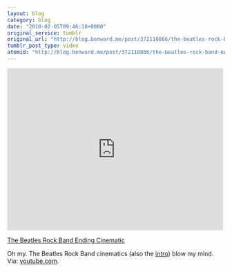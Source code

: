 ```yaml
---
layout: blog
category: blog
date: "2010-02-05T09:46:10+0000"
original_service: tumblr
original_url: "http://blog.benward.me/post/372110866/the-beatles-rock-band-ending-cinematic-oh-my-the"
tumblr_post_type: video
atomid: "http://blog.benward.me/post/372110866/the-beatles-rock-band-ending-cinematic-oh-my-the"
---
```

<iframe width="500" height="375" src="http://www.youtube.com/embed/_HOoKMcVMY8?wmode=transparent&autohide=1&egm=0&hd=1&iv_load_policy=3&modestbranding=1&rel=0&showinfo=0&showsearch=0" frameborder="0" allowfullscreen></iframe>

<a href="http://www.youtube.com/watch?v=_HOoKMcVMY8">The Beatles Rock Band Ending Cinematic</a>

Oh my. The Beatles Rock Band cinematics (also the [intro](http://www.youtube.com/watch?v=HGePL8CPuts)) blow my mind.
Via: [youtube.com](http://www.youtube.com/watch?v=_HOoKMcVMY8).
